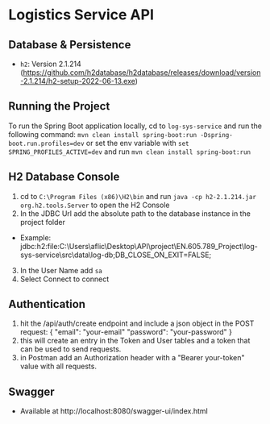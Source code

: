# Logistics Service API

## Database & Persistence
- `h2`: Version 2.1.214 (https://github.com/h2database/h2database/releases/download/version-2.1.214/h2-setup-2022-06-13.exe)

## Running the Project
To run the Spring Boot application locally, cd to `log-sys-service` and run the following command:
```mvn clean install spring-boot:run -Dspring-boot.run.profiles=dev```
or set the env variable with ```set SPRING_PROFILES_ACTIVE=dev``` and run ```mvn clean install spring-boot:run```

## H2 Database Console
1. cd to `C:\Program Files (x86)\H2\bin` and run `java -cp h2-2.1.214.jar org.h2.tools.Server` to open the H2 Console
2. In the JDBC Url add the absolute path to the database instance in the project folder
- Example: jdbc:h2:file:C:\Users\aflic\Desktop\API\project\EN.605.789_Project\log-sys-service\src\data\log-db;DB_CLOSE_ON_EXIT=FALSE;
3. In the User Name add `sa`
4. Select Connect to connect

## Authentication
1. hit the /api/auth/create endpoint and include a json object in the POST request:
    {
        "email": "your-email"
        "password": "your-password"
    }
2. this will create an entry in the Token and User tables and a token that can be used to send requests.
3. in Postman add an Authorization header with a "Bearer your-token" value with all requests.

## Swagger
- Available at http://localhost:8080/swagger-ui/index.html

